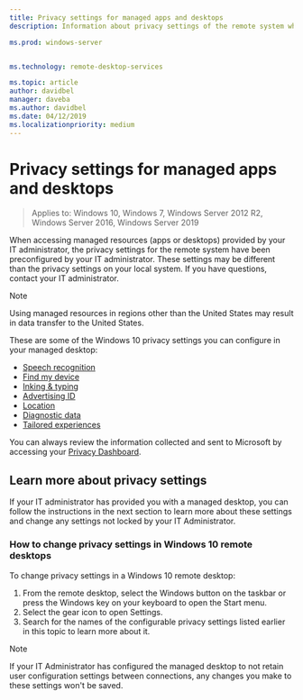 ```yaml
---
title: Privacy settings for managed apps and desktops
description: Information about privacy settings of the remote system when using managed apps and desktops.

ms.prod: windows-server


ms.technology: remote-desktop-services

ms.topic: article
author: davidbel
manager: daveba
ms.author: davidbel
ms.date: 04/12/2019
ms.localizationpriority: medium
---
```

# Privacy settings for managed apps and desktops

>Applies to: Windows 10, Windows 7, Windows Server 2012 R2, Windows Server 2016, Windows Server 2019

When accessing managed resources (apps or desktops) provided by your IT administrator, the privacy settings for the remote system have been preconfigured by your IT administrator. These settings may be different than the privacy settings on your local system. If you have questions, contact your IT administrator.

>[!NOTE]
>Using managed resources in regions other than the United States may result in data transfer to the United States.

These are some of the Windows 10 privacy settings you can configure in your managed desktop:

- [Speech recognition](https://go.microsoft.com/fwlink/?linkid=874646)
- [Find my device](https://go.microsoft.com/fwlink/?linkid=533063)
- [Inking & typing](https://go.microsoft.com/fwlink/?linkid=874646)
- [Advertising ID](https://go.microsoft.com/fwlink/?linkid=838419)
- [Location](https://go.microsoft.com/fwlink/?linkid=529987)
- [Diagnostic data](https://go.microsoft.com/fwlink/?linkid=614828)
- [Tailored experiences](https://go.microsoft.com/fwlink/?linkid=614828)

You can always review the information collected and sent to Microsoft by accessing your [Privacy Dashboard](https://go.microsoft.com/fwlink/?linkid=864206).

## Learn more about privacy settings

If your IT administrator has provided you with a managed desktop, you can follow the instructions in the next section to learn more about these settings and change any settings not locked by your IT Administrator.

### How to change privacy settings in Windows 10 remote desktops

To change privacy settings in a Windows 10 remote desktop:

1. From the remote desktop, select the Windows button on the taskbar or press the Windows key on your keyboard to open the Start menu.
2. Select the gear icon to open Settings.
3. Search for the names of the configurable privacy settings listed earlier in this topic to learn more about it.

>[!NOTE]
> If your IT Administrator has configured the managed desktop to not retain user configuration settings between connections, any changes you make to these settings won't be saved.
